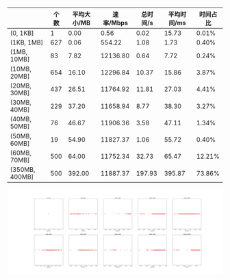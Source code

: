 |   |个数|平均大小/MB|速率/Mbps|总时间/s|平均时间/ms|时间占比|
|---|---|---|---|---|---|---|
|(0, 1KB]|1|0.00|0.56|0.02|15.73|0.01%|
|(1KB, 1MB]|627|0.06|554.22|1.08|1.73|0.40%|
|(1MB, 10MB]|83|7.82|12136.80|0.64|7.72|0.24%|
|(10MB, 20MB]|654|16.10|12296.84|10.37|15.86|3.87%|
|(20MB, 30MB]|437|26.51|11764.92|11.81|27.03|4.41%|
|(30MB, 40MB]|229|37.20|11658.94|8.77|38.30|3.27%|
|(40MB, 50MB]|76|46.67|11906.36|3.58|47.11|1.34%|
|(50MB, 60MB]|19|54.90|11827.37|1.06|55.72|0.40%|
|(60MB, 70MB]|500|64.00|11752.34|32.73|65.47|12.21%|
|(350MB, 400MB]|500|392.00|11887.37|197.93|395.87|73.86%|

![](./速率分布.jpg)
